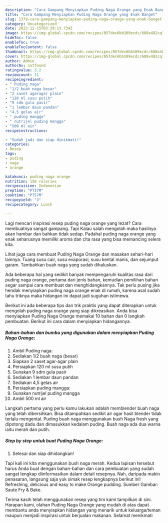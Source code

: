 ```yaml
---
description: "Cara Gampang Menyiapkan Puding Naga Orange yang Enak Banget"
title: "Cara Gampang Menyiapkan Puding Naga Orange yang Enak Banget"
slug: 1379-cara-gampang-menyiapkan-puding-naga-orange-yang-enak-banget
category: Uncategorized
date: 2022-12-15T03:29:13.734Z
image: https://img-global.cpcdn.com/recipes/057dec6bb109ecdc/680x482cq70/puding-naga-orange-foto-resep-utama.jpg
hideToc: false
enableToc: true
enableTocContent: false
thumbnail: https://img-global.cpcdn.com/recipes/057dec6bb109ecdc/680x482cq70/puding-naga-orange-foto-resep-utama.jpg
cover: https://img-global.cpcdn.com/recipes/057dec6bb109ecdc/680x482cq70/puding-naga-orange-foto-resep-utama.jpg
author: Admin
authorAv: notfound
ratingvalue: 3.2
reviewcount: 21
recipeingredient:
- " Puding naga"
- "1/2 buah naga besar"
- "2 saset agaragar plain"
- "120 ml susu putih"
- "9 sdm gula pasir"
- "1 lembar daun pandan"
- "4,5 gelas air"
- " puding mangga"
- " nutrijel puding mangga"
- "500 ml air"
recipeinstructions:

- "Sudah jadi dan siap dinikmati!"
categories:
- Resep
tags:
- puding
- naga
- orange

katakunci: puding naga orange 
nutrition: 158 calories
recipecuisine: Indonesian
preptime: "PT37M"
cooktime: "PT57M"
recipeyield: "3"
recipecategory: Lunch

---
```



Lagi mencari inspirasi resep puding naga orange yang lezat? Cara membuatnya sangat gampang. Tapi Kalau salah mengolah maka hasilnya akan hambar dan bahkan tidak sedap. Padahal puding naga orange yang enak seharusnya memiliki aroma dan cita rasa yang bisa memancing selera kita.


Lihat juga cara membuat Puding Naga Orange dan masakan sehari-hari lainnya. Tuang susu cair, susu evaporasi, susu kental manis, dan sejumput garam. Tambahkan buah naga yang sudah dihaluskan.

Ada beberapa hal yang sedikit banyak mempengaruhi kualitas rasa dari puding naga orange, pertama dari jenis bahan, kemudian pemilihan bahan segar sampai cara membuat dan menghidangkannya. Tak perlu pusing jika hendak menyiapkan puding naga orange enak di rumah, karena asal sudah tahu triknya maka hidangan ini dapat jadi suguhan istimewa.


Berikut ini ada beberapa tips dan trik praktis yang dapat diterapkan untuk mengolah puding naga orange yang siap dikreasikan. Anda bisa menyiapkan Puding Naga Orange memakai 10 bahan dan 0 langkah pembuatan. Berikut ini cara dalam menyiapkan hidangannya.

<!--inarticleads1-->

##### Bahan-bahan dan bumbu yang digunakan dalam menyiapkan Puding Naga Orange:

1. Ambil  Puding naga:
1. Sediakan 1/2 buah naga (besar)
1. Siapkan 2 saset agar-agar plain
1. Persiapkan 120 ml susu putih
1. Gunakan 9 sdm gula pasir
1. Sediakan 1 lembar daun pandan
1. Sediakan 4,5 gelas air
1. Persiapkan  puding mangga:
1. Gunakan  nutrijel puding mangga
1. Ambil 500 ml air


Langkah pertama yang perlu kamu lakukan adalah memblender buah naga yang telah dibersihkan. Bisa ditampahkan sedikit air agar hasil blender tidak terlalu mengental. Puding buah naga menggunakan bush Naga fresh yang dipotong dadu dan dimasukkan kedalam puding. Buah naga ada dua warna iaitu merah dan putih. 

<!--inarticleads2-->

##### Step by step untuk buat Puding Naga Orange:


1. Selesai dan siap dihidangkan!

Tapi kali ini kita menggunakan bush naga merah. Kedua lapisan tersebut harus Anda buat dengan bahan-bahan dan cara pembuatan yang sudah sangat lengkap diinformasikan dalam detail resepnya. Nah, daripada makin penasaran, langsung saja yuk simak resep lengkapnya berikut ini! Refreshing, delicious and easy to make Orange pudding. Sumber Gambar: Saute Fry &amp; Bake. 

Terima kasih telah menggunakan resep yang tim kami tampilkan di sini. Harapan kami, olahan Puding Naga Orange yang mudah di atas dapat membantu anda menyiapkan hidangan yang menarik untuk keluarga/teman maupun menjadi inspirasi untuk berjualan makanan. Selamat menikmati
